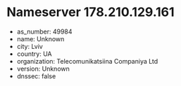 # Nameserver 178.210.129.161

* as_number: 49984
* name: Unknown
* city: Lviv
* country: UA
* organization: Telecomunikatsiina Companiya Ltd
* version: Unknown
* dnssec: false
